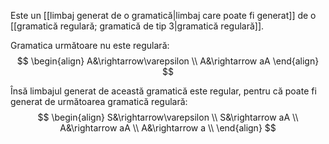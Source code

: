Este un [[limbaj generat de o gramatică|limbaj care poate fi generat]] de o [[gramatică regulară; gramatică de tip 3|gramatică regulară]].

Gramatica următoare nu este regulară:
$$
\begin{align}
A&\rightarrow\varepsilon \\
A&\rightarrow aA
\end{align}
$$

Însă limbajul generat de această gramatică este regular, pentru că poate fi generat de următoarea gramatică regulară:
$$
\begin{align}
S&\rightarrow\varepsilon \\
S&\rightarrow aA \\
A&\rightarrow aA \\
A&\rightarrow a \\
\end{align}
$$